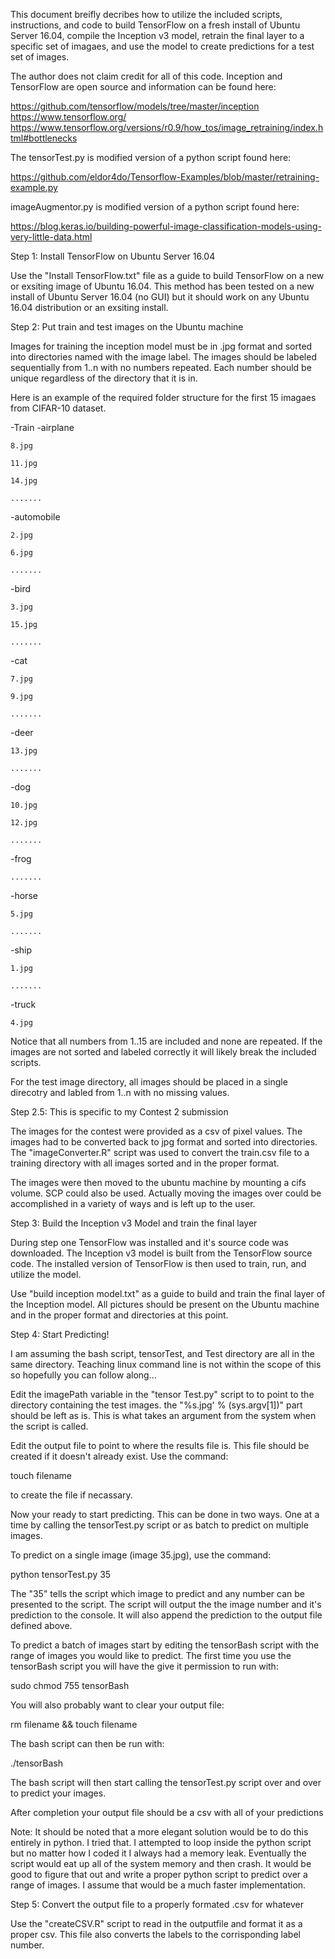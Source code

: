 This document breifly decribes how to utilize the included scripts, instructions, and code to build TensorFlow
on a fresh install of Ubuntu Server 16.04, compile the Inception v3 model, retrain the final layer to a 
specific set of imagaes, and use the model to create predictions for a test set of images.

The author does not claim credit for all of this code. Inception and TensorFlow are open source and information can
be found here:

https://github.com/tensorflow/models/tree/master/inception
https://www.tensorflow.org/
https://www.tensorflow.org/versions/r0.9/how_tos/image_retraining/index.html#bottlenecks

The tensorTest.py is modified version of a python script found here:

https://github.com/eldor4do/Tensorflow-Examples/blob/master/retraining-example.py

imageAugmentor.py is modified version of a python script found here:

https://blog.keras.io/building-powerful-image-classification-models-using-very-little-data.html


Step 1: Install TensorFlow on Ubuntu Server 16.04

Use the "Install TensorFlow.txt" file as a guide to build TensorFlow on a new or exsiting image of Ubuntu 16.04.
This method has been tested on a new install of Ubuntu Server 16.04 (no GUI) but it should work on any Ubuntu 16.04
distribution or an exsiting install.





Step 2: Put train and test images on the Ubuntu machine

Images for training the inception model must be in .jpg format and sorted into directories named with the image label.
The images should be labeled sequentially from 1..n with no numbers repeated. Each number should be unique regardless
of the directory that it is in.

Here is an example of the required folder structure for the first 15 imagaes from CIFAR-10 dataset.

-Train
  -airplane

	
    8.jpg
		
    11.jpg
		
    14.jpg
		
    .......

  -automobile

    2.jpg

    6.jpg

    .......

  -bird

    3.jpg

    15.jpg

    .......

  -cat

    7.jpg

    9.jpg

    .......

  -deer

    13.jpg

    .......

  -dog

    10.jpg

    12.jpg

    .......

  -frog

    .......

  -horse

    5.jpg

    .......

  -ship

    1.jpg

    .......

  -truck

    4.jpg
		
Notice that all numbers from 1..15 are included and none are repeated. If the images are not sorted and labeled
correctly it will likely break the included scripts.

For the test image directory, all images should be placed in a single direcotry and labled from 1..n with no missing
values.





Step 2.5: This is specific to my Contest 2 submission

The images for the contest were provided as a csv of pixel values. The images had to be converted back to jpg format and sorted 
into directories. The "imageConverter.R" script was used to convert the train.csv file to a training directory with all images
sorted and in the proper format.

The images were then moved to the ubuntu machine by mounting a cifs volume. SCP could also be used. Actually moving the images over
could be accomplished in a variety of ways and is left up to the user.




Step 3: Build the Inception v3 Model and train the final layer

During step one TensorFlow was installed and it's source code was downloaded. The Inception v3 model is built
from the TensorFlow source code. The installed version of TensorFlow is then used to train, run, and utilize the
model.

Use "build inception model.txt" as a guide to build and train the final layer of the Inception model. All pictures
should be present on the Ubuntu machine and in the proper format and directories at this point.




Step 4: Start Predicting!

I am assuming the bash script, tensorTest, and Test directory are all in the same directory. Teaching linux
command line is not within the scope of this so hopefully you can follow along...



Edit the imagePath variable in the "tensor Test.py" script to to point to the directory containing the test images.
the "%s.jpg' % (sys.argv[1])" part should be left as is. This is what takes an argument from the system when the 
script is called.

Edit the output file to point to where the results file is. This file should be created if it doesn't already exist. 
Use the command:

touch filename

to create the file if necassary.

Now your ready to start predicting. This can be done in two ways. One at a time by calling the tensorTest.py script
or as batch to predict on multiple images.

To predict on a single image (image 35.jpg), use the command:

python tensorTest.py 35

The "35" tells the script which image to predict and any number can be presented to the script. The script will output
the the image number and it's prediction to the console. It will also append the prediction to the output file defined 
above.

To predict a batch of images start by editing the tensorBash script with the range of images you would like to predict.
The first time you use the tensorBash script you will have the give it permission to run with:

sudo chmod 755 tensorBash

You will also probably want to clear your output file:

rm filename && touch filename

The bash script can then be run with:

./tensorBash

The bash script will then start calling the tensorTest.py script over and over to predict your images.

After completion your output file should be a csv with all of your predictions

Note: It should be noted that a more elegant solution would be to do this entirely in python. I tried that. I
attempted to loop inside the python script but no matter how I coded it I always had a memory leak. Eventually 
the script would eat up all of the system memory and then crash. It would be good to figure that out and write
a proper python script to predict over a range of images. I assume that would be a much faster implementation.



Step 5: Convert the output file to a properly formated .csv for whatever

Use the "createCSV.R" script to read in the outputfile and format it as a proper csv. This file also converts
the labels to the corrisponding label number.


